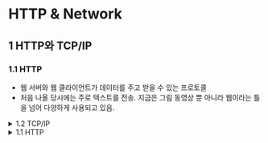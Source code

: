 # HTTP & Network  

## 1 HTTP와 TCP/IP  

### 1.1 HTTP  
- 웹 서버와 웹 클라이언트가 데이터를 주고 받을 수 있는 프로토콜  
- 처음 나올 당시에는 주로 텍스트를 전송. 지금은 그림 동영상 뿐 아니라 웹이라는 틀을 넘어 다양하게 사용되고 있음.  

<details>
<summary>1.2 TCP/IP</summary>  
</br>
<p> - 인터넷에서 컴퓨터들이 서로 정보를 주고받는 데 쓰이는 통신규약(프로토콜)의 모음.</p>  
<p> - **애플리케이션, 트랜스포트, 네트워크, 링크
</details>

  
<details>
<summary>1.1 HTTP</summary>  
</br>
<p> - 웹 서버와 웹 클라이언트가 데이터를 주고 받을 수 있는 프로토콜</p>  
<p> - 처음 나올 당시에는 주로 텍스트를 전송. 지금은 그림 동영상 뿐 아니라 웹이라는 틀을 넘어 다양하게 사용되고 있음.</p>    
</details>
